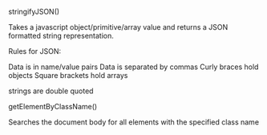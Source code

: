 stringifyJSON()

Takes a javascript object/primitive/array value and returns a JSON formatted string representation.

Rules for JSON:

Data is in name/value pairs
Data is separated by commas
Curly braces hold objects
Square brackets hold arrays

strings are double quoted

getElementByClassName()

Searches the document body for all elements with the specified class name